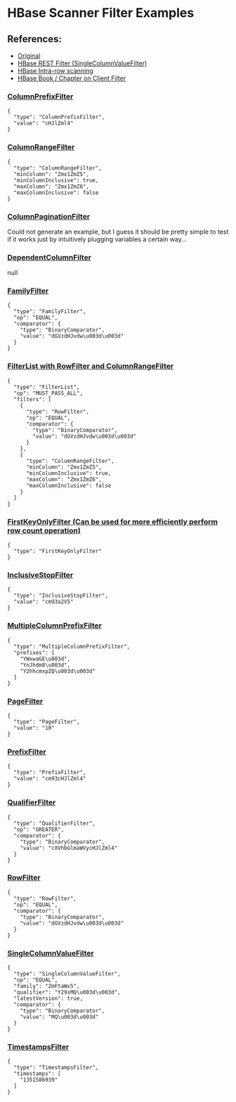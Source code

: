 HBase Scanner Filter Examples
=================================

## References:
* [Original](https://gist.github.com/stelcheck/3979381)
* [HBase REST Filter (SingleColumnValueFilter)](http://stackoverflow.com/questions/9302097/hbase-rest-filter-singlecolumnvaluefilter)
* [HBase Intra-row scanning](http://stackoverflow.com/questions/13119369/hbase-intra-row-scanning)
* [HBase Book / Chapter on Client Filter](http://hbase.apache.org/book/client.filter.html)

### [ColumnPrefixFilter](http://hbase.apache.org/apidocs/org/apache/hadoop/hbase/filter/ColumnPrefixFilter.html)
```
{
  "type": "ColumnPrefixFilter",
  "value": "cHJlZml4"
}
```

### [ColumnRangeFilter](http://hbase.apache.org/apidocs/org/apache/hadoop/hbase/filter/ColumnRangeFilter.html)
```
{
  "type": "ColumnRangeFilter",
  "minColumn": "Zmx1ZmZ5",
  "minColumnInclusive": true,
  "maxColumn": "Zmx1ZmZ6",
  "maxColumnInclusive": false
}
```

### [ColumnPaginationFilter](http://hbase.apache.org/apidocs/org/apache/hadoop/hbase/filter/ColumnPaginationFilter.html)

Could not generate an example, but I guess it should be pretty simple to test if it works just by intuitively plugging variables a certain way...

### [DependentColumnFilter](http://hbase.apache.org/apidocs/org/apache/hadoop/hbase/filter/DependentColumnFilter.html)

null

### [FamilyFilter](http://hbase.apache.org/apidocs/org/apache/hadoop/hbase/filter/FamilyFilter.html)
```
{
  "type": "FamilyFilter",
  "op": "EQUAL",
  "comparator": {
    "type": "BinaryComparator",
    "value": "dGVzdHJvdw\u003d\u003d"
  }
}
```

### [FilterList with RowFilter and ColumnRangeFilter](http://hbase.apache.org/apidocs/org/apache/hadoop/hbase/filter/FilterList.html)
```
{
  "type": "FilterList",
  "op": "MUST_PASS_ALL",
  "filters": [
    {
      "type": "RowFilter",
      "op": "EQUAL",
      "comparator": {
        "type": "BinaryComparator",
        "value": "dGVzdHJvdw\u003d\u003d"
      }
    },
    {
      "type": "ColumnRangeFilter",
      "minColumn": "Zmx1ZmZ5",
      "minColumnInclusive": true,
      "maxColumn": "Zmx1ZmZ6",
      "maxColumnInclusive": false
    }
  ]
}
```

### [FirstKeyOnlyFilter (Can be used for more efficiently perform row count operation)](http://hbase.apache.org/apidocs/org/apache/hadoop/hbase/filter/FirstKeyOnlyFilter.html)
```
{
  "type": "FirstKeyOnlyFilter"
}
```

### [InclusiveStopFilter](http://hbase.apache.org/apidocs/org/apache/hadoop/hbase/filter/InclusiveStopFilter.html)
```
{
  "type": "InclusiveStopFilter",
  "value": "cm93a2V5"
}
```

### [MultipleColumnPrefixFilter](http://hbase.apache.org/apidocs/org/apache/hadoop/hbase/filter/MultipleColumnPrefixFilter.html)
```
{
  "type": "MultipleColumnPrefixFilter",
  "prefixes": [
    "YWxwaGE\u003d",
    "YnJhdm8\u003d",
    "Y2hhcmxpZQ\u003d\u003d"
  ]
}
```

### [PageFilter](http://hbase.apache.org/apidocs/org/apache/hadoop/hbase/filter/PageFilter.html)
```
{
  "type": "PageFilter",
  "value": "10"
}
```

### [PrefixFilter](http://hbase.apache.org/apidocs/org/apache/hadoop/hbase/filter/PrefixFilter.html)
```
{
  "type": "PrefixFilter",
  "value": "cm93cHJlZml4"
}
```

### [QualifierFilter](http://hbase.apache.org/apidocs/org/apache/hadoop/hbase/filter/QualifierFilter.html)
```
{
  "type": "QualifierFilter",
  "op": "GREATER",
  "comparator": {
    "type": "BinaryComparator",
    "value": "cXVhbGlmaWVycHJlZml4"
  }
}
```

### [RowFilter](http://hbase.apache.org/apidocs/org/apache/hadoop/hbase/filter/RowFilter.html)
```
{
  "type": "RowFilter",
  "op": "EQUAL",
  "comparator": {
    "type": "BinaryComparator",
    "value": "dGVzdHJvdw\u003d\u003d"
  }
}
```

### [SingleColumnValueFilter](http://hbase.apache.org/apidocs/org/apache/hadoop/hbase/filter/SingleColumnValueFilter.html)
```
{
  "type": "SingleColumnValueFilter",
  "op": "EQUAL",
  "family": "ZmFtaWx5",
  "qualifier": "Y29sMQ\u003d\u003d",
  "latestVersion": true,
  "comparator": {
    "type": "BinaryComparator",
    "value": "MQ\u003d\u003d"
  }
}
```

### [TimestampsFilter](http://hbase.apache.org/apidocs/org/apache/hadoop/hbase/filter/TimestampsFilter.html)
```
{
  "type": "TimestampsFilter",
  "timestamps": [
    "1351586939"
  ]
}
```